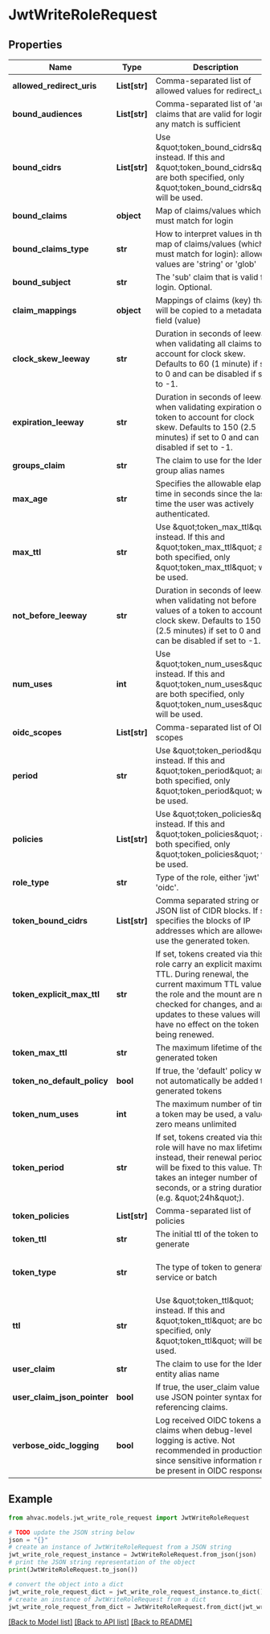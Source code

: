 # JwtWriteRoleRequest


## Properties

Name | Type | Description | Notes
------------ | ------------- | ------------- | -------------
**allowed_redirect_uris** | **List[str]** | Comma-separated list of allowed values for redirect_uri | [optional] 
**bound_audiences** | **List[str]** | Comma-separated list of &#39;aud&#39; claims that are valid for login; any match is sufficient | [optional] 
**bound_cidrs** | **List[str]** | Use \&quot;token_bound_cidrs\&quot; instead. If this and \&quot;token_bound_cidrs\&quot; are both specified, only \&quot;token_bound_cidrs\&quot; will be used. | [optional] 
**bound_claims** | **object** | Map of claims/values which must match for login | [optional] 
**bound_claims_type** | **str** | How to interpret values in the map of claims/values (which must match for login): allowed values are &#39;string&#39; or &#39;glob&#39; | [optional] [default to 'string']
**bound_subject** | **str** | The &#39;sub&#39; claim that is valid for login. Optional. | [optional] 
**claim_mappings** | **object** | Mappings of claims (key) that will be copied to a metadata field (value) | [optional] 
**clock_skew_leeway** | **str** | Duration in seconds of leeway when validating all claims to account for clock skew. Defaults to 60 (1 minute) if set to 0 and can be disabled if set to -1. | [optional] [default to '60000000000']
**expiration_leeway** | **str** | Duration in seconds of leeway when validating expiration of a token to account for clock skew. Defaults to 150 (2.5 minutes) if set to 0 and can be disabled if set to -1. | [optional] [default to '150']
**groups_claim** | **str** | The claim to use for the Identity group alias names | [optional] 
**max_age** | **str** | Specifies the allowable elapsed time in seconds since the last time the user was actively authenticated. | [optional] 
**max_ttl** | **str** | Use \&quot;token_max_ttl\&quot; instead. If this and \&quot;token_max_ttl\&quot; are both specified, only \&quot;token_max_ttl\&quot; will be used. | [optional] 
**not_before_leeway** | **str** | Duration in seconds of leeway when validating not before values of a token to account for clock skew. Defaults to 150 (2.5 minutes) if set to 0 and can be disabled if set to -1. | [optional] [default to '150']
**num_uses** | **int** | Use \&quot;token_num_uses\&quot; instead. If this and \&quot;token_num_uses\&quot; are both specified, only \&quot;token_num_uses\&quot; will be used. | [optional] 
**oidc_scopes** | **List[str]** | Comma-separated list of OIDC scopes | [optional] 
**period** | **str** | Use \&quot;token_period\&quot; instead. If this and \&quot;token_period\&quot; are both specified, only \&quot;token_period\&quot; will be used. | [optional] 
**policies** | **List[str]** | Use \&quot;token_policies\&quot; instead. If this and \&quot;token_policies\&quot; are both specified, only \&quot;token_policies\&quot; will be used. | [optional] 
**role_type** | **str** | Type of the role, either &#39;jwt&#39; or &#39;oidc&#39;. | [optional] 
**token_bound_cidrs** | **List[str]** | Comma separated string or JSON list of CIDR blocks. If set, specifies the blocks of IP addresses which are allowed to use the generated token. | [optional] 
**token_explicit_max_ttl** | **str** | If set, tokens created via this role carry an explicit maximum TTL. During renewal, the current maximum TTL values of the role and the mount are not checked for changes, and any updates to these values will have no effect on the token being renewed. | [optional] 
**token_max_ttl** | **str** | The maximum lifetime of the generated token | [optional] 
**token_no_default_policy** | **bool** | If true, the &#39;default&#39; policy will not automatically be added to generated tokens | [optional] 
**token_num_uses** | **int** | The maximum number of times a token may be used, a value of zero means unlimited | [optional] 
**token_period** | **str** | If set, tokens created via this role will have no max lifetime; instead, their renewal period will be fixed to this value. This takes an integer number of seconds, or a string duration (e.g. \&quot;24h\&quot;). | [optional] 
**token_policies** | **List[str]** | Comma-separated list of policies | [optional] 
**token_ttl** | **str** | The initial ttl of the token to generate | [optional] 
**token_type** | **str** | The type of token to generate, service or batch | [optional] [default to 'default-service']
**ttl** | **str** | Use \&quot;token_ttl\&quot; instead. If this and \&quot;token_ttl\&quot; are both specified, only \&quot;token_ttl\&quot; will be used. | [optional] 
**user_claim** | **str** | The claim to use for the Identity entity alias name | [optional] 
**user_claim_json_pointer** | **bool** | If true, the user_claim value will use JSON pointer syntax for referencing claims. | [optional] 
**verbose_oidc_logging** | **bool** | Log received OIDC tokens and claims when debug-level logging is active. Not recommended in production since sensitive information may be present in OIDC responses. | [optional] 

## Example

```python
from ahvac.models.jwt_write_role_request import JwtWriteRoleRequest

# TODO update the JSON string below
json = "{}"
# create an instance of JwtWriteRoleRequest from a JSON string
jwt_write_role_request_instance = JwtWriteRoleRequest.from_json(json)
# print the JSON string representation of the object
print(JwtWriteRoleRequest.to_json())

# convert the object into a dict
jwt_write_role_request_dict = jwt_write_role_request_instance.to_dict()
# create an instance of JwtWriteRoleRequest from a dict
jwt_write_role_request_from_dict = JwtWriteRoleRequest.from_dict(jwt_write_role_request_dict)
```
[[Back to Model list]](../README.md#documentation-for-models) [[Back to API list]](../README.md#documentation-for-api-endpoints) [[Back to README]](../README.md)


